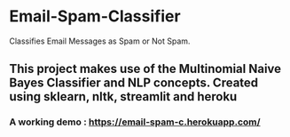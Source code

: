 # Email-Spam-Classifier
Classifies Email Messages as Spam or Not Spam. 


## This project makes use of the Multinomial Naive Bayes Classifier and NLP concepts. Created using sklearn, nltk, streamlit and heroku 
### A working demo : https://email-spam-c.herokuapp.com/

